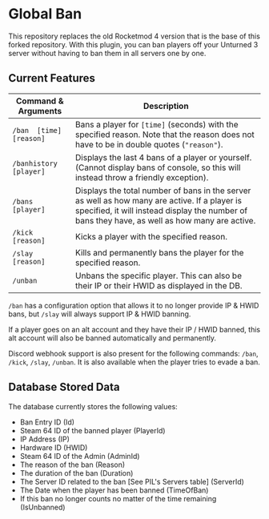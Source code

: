 ﻿# Global Ban

This repository replaces the old Rocketmod 4 version that is the base of this forked repository.
With this plugin, you can ban players off your Unturned 3 server without having to ban them in all servers one by one.


## Current Features
| Command & Arguments     | Description                                                                                                                                                                                     |
|-------------------------|-------------------------------------------------------------------------------------------------------------------------------------------------------------------------------------------------|
| `/ban  [time] [reason]` | Bans a player for `[time]` (seconds) with the specified reason. Note that the reason does not have to be in double quotes (`"reason"`).                                                         |
| `/banhistory [player]`  | Displays the last 4 bans of a player or yourself. (Cannot display bans of console, so this will instead throw a friendly exception).                                                            |
| `/bans [player]`        | Displays the total number of bans in the server as well as how many are active. If a player is specified, it will instead display the number of bans they have, as well as how many are active. |
| `/kick  [reason]`       | Kicks a player with the specified reason.                                                                                                                                                       |
| `/slay  [reason]`       | Kills and permanently bans the player for the specified reason.                                                                                                                                 |
| `/unban `               | Unbans the specific player. This can also be their IP or their HWID as displayed in the DB.                                                                                                     |


`/ban` has a configuration option that allows it to no longer provide IP & HWID bans, but `/slay` will always support IP & HWID banning.


If a player goes on an alt account and they have their IP / HWID banned, this alt account will also be banned automatically and permanently.


Discord webhook support is also present for the following commands: `/ban`, `/kick`, `/slay`, `/unban`.
It is also available when the player tries to evade a ban.


## Database Stored Data

The database currently stores the following values:
- Ban Entry ID (Id)
- Steam 64 ID of the banned player (PlayerId)
- IP Address (IP)
- Hardware ID (HWID)
- Steam 64 ID of the Admin (AdminId)
- The reason of the ban (Reason)
- The duration of the ban (Duration)
- The Server ID related to the ban [See PIL's Servers table] (ServerId)
- The Date when the player has been banned (TimeOfBan)
- If this ban no longer counts no matter of the time remaining (IsUnbanned)
